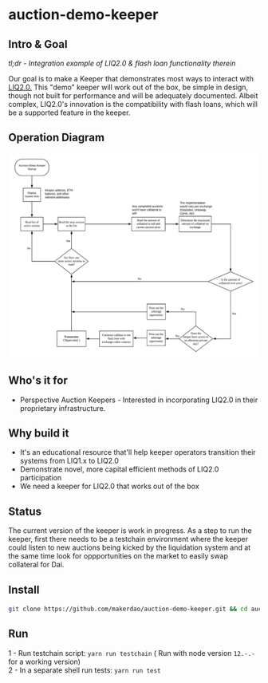 # auction-demo-keeper

## Intro & Goal

*tl;dr - Integration example of LIQ2.0 & flash loan functionality therein*

Our goal is to make a Keeper that demonstrates most ways to interact with [LIQ2.0.]((https://forum.makerdao.com/t/liquidations-2-0-technical-summary/4632)) This "demo" keeper will work out of the box, be simple in design, though not built for performance and will be adequately documented. Albeit complex, LIQ2.0's innovation is the compatibility with flash loans, which will be a supported feature in the keeper.

## Operation Diagram

![Operation Diagram](./diagram.jpeg)

## Who's it for

- Perspective Auction Keepers - Interested in incorporating LIQ2.0 in their proprietary infrastructure.

## Why build it

- It's an educational resource that'll help keeper operators transition their systems from LIQ1.x to LIQ2.0
- Demonstrate novel, more capital efficient methods of LIQ2.0 participation
- We need a keeper for LIQ2.0 that works out of the box

## Status

The current version of the keeper is work in progress. As a step to run the keeper, first there needs to be a testchain environment where the keeper could listen to new auctions being kicked by the liquidation system and at the same time look for oppportunities on the market to easily swap collateral for Dai.
  
## Install

```bash
git clone https://github.com/makerdao/auction-demo-keeper.git && cd auction-demo-keeper && git submodule update --init --recursive
```

## Run

1 - Run testchain script: `yarn run testchain`  ( Run with node version  `12.-.-` for a working version)  
2 - In a separate shell run tests: `yarn run test`
